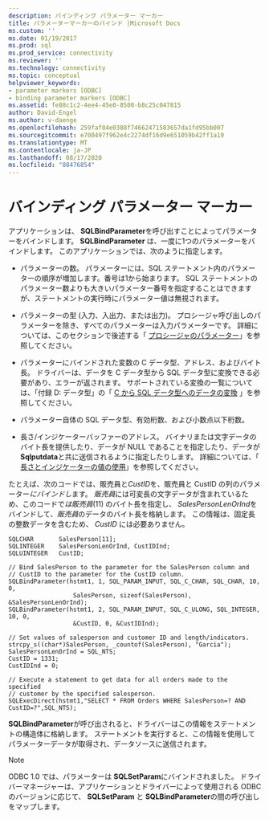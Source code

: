 ```yaml
---
description: バインディング パラメーター マーカー
title: パラメーターマーカーのバインド |Microsoft Docs
ms.custom: ''
ms.date: 01/19/2017
ms.prod: sql
ms.prod_service: connectivity
ms.reviewer: ''
ms.technology: connectivity
ms.topic: conceptual
helpviewer_keywords:
- parameter markers [ODBC]
- binding parameter markers [ODBC]
ms.assetid: fe88c1c2-4ee4-45e0-8500-b8c25c047815
author: David-Engel
ms.author: v-daenge
ms.openlocfilehash: 259faf84e0388f74662471583657da1fd95bb007
ms.sourcegitcommit: e700497f962e4c2274df16d9e651059b42ff1a10
ms.translationtype: MT
ms.contentlocale: ja-JP
ms.lasthandoff: 08/17/2020
ms.locfileid: "88476854"
---
```

# <a name="binding-parameter-markers"></a>バインディング パラメーター マーカー
アプリケーションは、 **SQLBindParameter**を呼び出すことによってパラメーターをバインドします。 **SQLBindParameter** は、一度に1つのパラメーターをバインドします。 このアプリケーションでは、次のように指定します。  
  
-   パラメーターの数。 パラメーターには、SQL ステートメント内のパラメーターの順序が増加します。番号は1から始まります。 SQL ステートメントのパラメーター数よりも大きいパラメーター番号を指定することはできますが、ステートメントの実行時にパラメーター値は無視されます。  
  
-   パラメーターの型 (入力、入出力、または出力)。 プロシージャ呼び出しのパラメーターを除き、すべてのパラメーターは入力パラメーターです。 詳細については、このセクションで後述する「 [プロシージャのパラメーター](../../../odbc/reference/develop-app/procedure-parameters.md)」を参照してください。  
  
-   パラメーターにバインドされた変数の C データ型、アドレス、およびバイト長。 ドライバーは、データを C データ型から SQL データ型に変換できる必要があり、エラーが返されます。 サポートされている変換の一覧については、「付録 D: データ型」の「 [C から SQL データ型へのデータの変換](../../../odbc/reference/appendixes/converting-data-from-c-to-sql-data-types.md) 」を参照してください。  
  
-   パラメーター自体の SQL データ型、有効桁数、および小数点以下桁数。  
  
-   長さ/インジケーターバッファーのアドレス。 バイナリまたは文字データのバイト長を提供したり、データが NULL であることを指定したり、データが **Sqlputdata**と共に送信されるように指定したりします。 詳細については、「 [長さとインジケーターの値の使用](../../../odbc/reference/develop-app/using-length-and-indicator-values.md)」を参照してください。  
  
 たとえば、次のコードでは、販売員と*CustID*を、販売員と CustID の列のパラメーター*にバインドし*ます。 *販売員*には可変長の文字データが含まれているため、このコードで*は販売員*(11) のバイト長を指定し、 *SalesPersonLenOrInd*をバインドして、*販売員*のデータのバイト長を格納します。 この情報は、固定長の整数データを含むため、 *CustID* には必要ありません。  
  
```  
SQLCHAR       SalesPerson[11];  
SQLINTEGER    SalesPersonLenOrInd, CustIDInd;  
SQLUINTEGER   CustID;  
  
// Bind SalesPerson to the parameter for the SalesPerson column and  
// CustID to the parameter for the CustID column.  
SQLBindParameter(hstmt1, 1, SQL_PARAM_INPUT, SQL_C_CHAR, SQL_CHAR, 10, 0,  
                  SalesPerson, sizeof(SalesPerson), &SalesPersonLenOrInd);  
SQLBindParameter(hstmt1, 2, SQL_PARAM_INPUT, SQL_C_ULONG, SQL_INTEGER, 10, 0,  
                  &CustID, 0, &CustIDInd);  
  
// Set values of salesperson and customer ID and length/indicators.  
strcpy_s((char*)SalesPerson, _countof(SalesPerson), "Garcia");  
SalesPersonLenOrInd = SQL_NTS;  
CustID = 1331;  
CustIDInd = 0;  
  
// Execute a statement to get data for all orders made to the specified  
// customer by the specified salesperson.  
SQLExecDirect(hstmt1,"SELECT * FROM Orders WHERE SalesPerson=? AND CustID=?",SQL_NTS);  
```  
  
 **SQLBindParameter**が呼び出されると、ドライバーはこの情報をステートメントの構造体に格納します。 ステートメントを実行すると、この情報を使用してパラメーターデータが取得され、データソースに送信されます。  
  
> [!NOTE]  
>  ODBC 1.0 では、パラメーターは **SQLSetParam**にバインドされました。 ドライバーマネージャーは、アプリケーションとドライバーによって使用される ODBC のバージョンに応じて、 **SQLSetParam** と **SQLBindParameter**の間の呼び出しをマップします。
